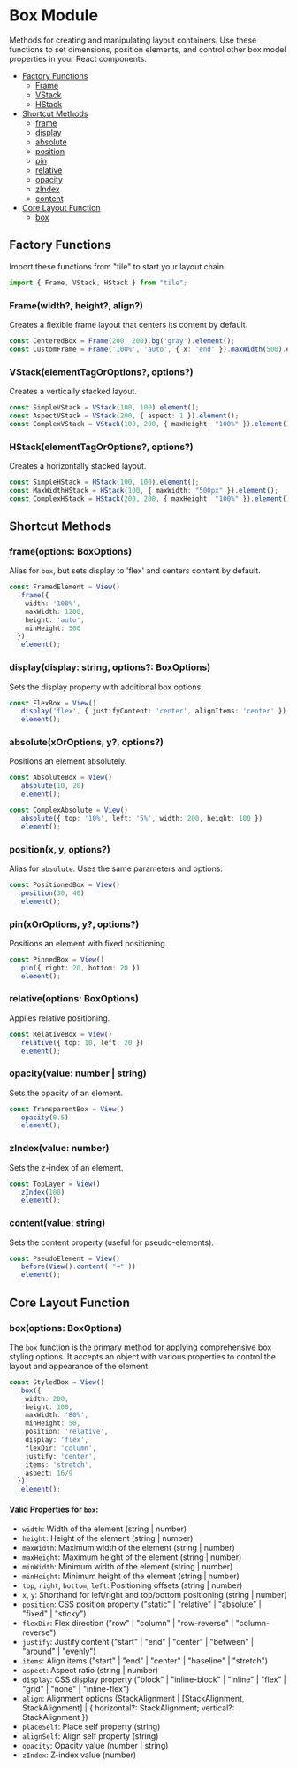 # Box Module

Methods for creating and manipulating layout containers. Use these functions to set dimensions, position elements, and control other box model properties in your React components.

- [Factory Functions](#factory-functions)
  - [Frame](#framewidth-height-align)
  - [VStack](#vstackelementtagoroptions-options)
  - [HStack](#hstackelementtagoroptions-options)
- [Shortcut Methods](#shortcut-methods)
  - [frame](#frameoptions-boxoptions)
  - [display](#displaydisplay-string-options-boxoptions)
  - [absolute](#absolutexoroptions-y-options)
  - [position](#positionx-y-options)
  - [pin](#pinxoroptions-y-options)
  - [relative](#relativeoptions-boxoptions)
  - [opacity](#opacityvalue-number--string)
  - [zIndex](#zindexvalue-number)
  - [content](#contentvalue-string)
- [Core Layout Function](#core-layout-function)
  - [box](#boxoptions-boxoptions)

## Factory Functions

Import these functions from "tile" to start your layout chain:

```typescript
import { Frame, VStack, HStack } from "tile";
```

### Frame(width?, height?, align?)

Creates a flexible frame layout that centers its content by default.

```typescript
const CenteredBox = Frame(200, 200).bg('gray').element();
const CustomFrame = Frame('100%', 'auto', { x: 'end' }).maxWidth(500).element();
```

### VStack(elementTagOrOptions?, options?)

Creates a vertically stacked layout.

```typescript
const SimpleVStack = VStack(100, 100).element();
const AspectVStack = VStack(200, { aspect: 1 }).element();
const ComplexVStack = VStack(100, 200, { maxHeight: "100%" }).element();
```

### HStack(elementTagOrOptions?, options?)

Creates a horizontally stacked layout.

```typescript
const SimpleHStack = HStack(100, 100).element();
const MaxWidthHStack = HStack(100, { maxWidth: "500px" }).element();
const ComplexHStack = HStack(200, 200, { maxHeight: "100%" }).element();
```

## Shortcut Methods

### frame(options: BoxOptions)

Alias for `box`, but sets display to 'flex' and centers content by default.

```typescript
const FramedElement = View()
  .frame({
    width: '100%',
    maxWidth: 1200,
    height: 'auto',
    minHeight: 300
  })
  .element();
```

### display(display: string, options?: BoxOptions)

Sets the display property with additional box options.

```typescript
const FlexBox = View()
  .display('flex', { justifyContent: 'center', alignItems: 'center' })
  .element();
```

### absolute(xOrOptions, y?, options?)

Positions an element absolutely.

```typescript
const AbsoluteBox = View()
  .absolute(10, 20)
  .element();

const ComplexAbsolute = View()
  .absolute({ top: '10%', left: '5%', width: 200, height: 100 })
  .element();
```

### position(x, y, options?)

Alias for `absolute`. Uses the same parameters and options.

```typescript
const PositionedBox = View()
  .position(30, 40)
  .element();
```

### pin(xOrOptions, y?, options?)

Positions an element with fixed positioning.

```typescript
const PinnedBox = View()
  .pin({ right: 20, bottom: 20 })
  .element();
```

### relative(options: BoxOptions)

Applies relative positioning.

```typescript
const RelativeBox = View()
  .relative({ top: 10, left: 20 })
  .element();
```

### opacity(value: number | string)

Sets the opacity of an element.

```typescript
const TransparentBox = View()
  .opacity(0.5)
  .element();
```

### zIndex(value: number)

Sets the z-index of an element.

```typescript
const TopLayer = View()
  .zIndex(100)
  .element();
```

### content(value: string)

Sets the content property (useful for pseudo-elements).

```typescript
const PseudoElement = View()
  .before(View().content('"→"'))
  .element();
```

## Core Layout Function

### box(options: BoxOptions)

The `box` function is the primary method for applying comprehensive box styling options. It accepts an object with various properties to control the layout and appearance of the element.

```typescript
const StyledBox = View()
  .box({
    width: 200,
    height: 100,
    maxWidth: '80%',
    minHeight: 50,
    position: 'relative',
    display: 'flex',
    flexDir: 'column',
    justify: 'center',
    items: 'stretch',
    aspect: 16/9
  })
  .element();
```

#### Valid Properties for `box`:

- `width`: Width of the element (string | number)
- `height`: Height of the element (string | number)
- `maxWidth`: Maximum width of the element (string | number)
- `maxHeight`: Maximum height of the element (string | number)
- `minWidth`: Minimum width of the element (string | number)
- `minHeight`: Minimum height of the element (string | number)
- `top`, `right`, `bottom`, `left`: Positioning offsets (string | number)
- `x`, `y`: Shorthand for left/right and top/bottom positioning (string | number)
- `position`: CSS position property ("static" | "relative" | "absolute" | "fixed" | "sticky")
- `flexDir`: Flex direction ("row" | "column" | "row-reverse" | "column-reverse")
- `justify`: Justify content ("start" | "end" | "center" | "between" | "around" | "evenly")
- `items`: Align items ("start" | "end" | "center" | "baseline" | "stretch")
- `aspect`: Aspect ratio (string | number)
- `display`: CSS display property ("block" | "inline-block" | "inline" | "flex" | "grid" | "none" | "inline-flex")
- `align`: Alignment options (StackAlignment | [StackAlignment, StackAlignment] | { horizontal?: StackAlignment; vertical?: StackAlignment })
- `placeSelf`: Place self property (string)
- `alignSelf`: Align self property (string)
- `opacity`: Opacity value (number | string)
- `zIndex`: Z-index value (number)